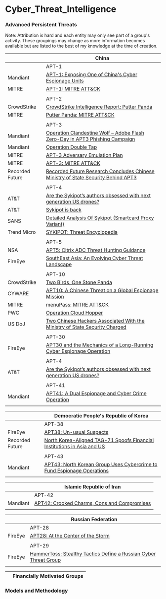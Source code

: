 # Cyber_Threat_Intelligence

### [](#apts) Advanced Persistent Threats

Note: Attribution is hard and each entity may only see part of a group's activity. These groupings may change as more information becomes available but are listed to the best of my knowledge at the time of creation.

| | China |
| --- | --- |
| | APT-1 |
| Mandiant | [APT-1: Exposing One of China's Cyber Espionage Units ](https://www.mandiant.com/sites/default/files/2021-09/mandiant-apt1-report.pdf) |
| MITRE | [APT-1: MITRE ATT&CK ](https://attack.mitre.org/groups/G0006/) |
| | |
| | APT-2 |
| CrowdStrike | [ CrowdStrike Intelligence Report: Putter Panda ](https://cdn0.vox-cdn.com/assets/4589853/crowdstrike-intelligence-report-putter-panda.original.pdf) |
| MITRE | [Putter Panda: MITRE ATT&CK ](https://attack.mitre.org/groups/G0024/) |
| | |
| | APT-3 |
| Mandiant | [ Operation Clandestine Wolf – Adobe Flash Zero-Day in APT3 Phishing Campaign ](https://www.mandiant.com/resources/blog/operation-clandestine-wolf-adobe-flash-zero-day) |
| Mandiant | [ Operation Double Tap ](https://www.mandiant.com/resources/blog/operation-doubletap) |
| MITRE | [ APT-3 Adversary Emulation Plan ](https://attack.mitre.org/docs/APT3_Adversary_Emulation_Plan.pdf) |
| MITRE | [APT-3: MITRE ATT&CK ](https://attack.mitre.org/groups/G0022/) |
| Recorded Future | [ Recorded Future Research Concludes Chinese Ministry of State Security Behind APT3 ](https://www.recordedfuture.com/chinese-mss-behind-apt3) |
| | |
| | APT-4 |
| AT&T| [ Are the Sykipot’s authors obsessed with next generation US drones? ](https://cybersecurity.att.com/blogs/labs-research/are-the-sykipots-authors-obsessed-with-next-generation-us-drones) |
| AT&T | [ Sykipot is back ](https://cybersecurity.att.com/blogs/labs-research/sykipot-is-back) |
| SANS | [ Detailed Analysis Of Sykipot (Smartcard Proxy Variant) ](https://sansorg.egnyte.com/dl/aeWhtU8PVW) |
| Trend Micro | [ SYKIPOT: Threat Encyclopedia ](https://www.trendmicro.com/vinfo/us/threat-encyclopedia/malware/SYKIPOT) |
| | |
| | APT-5 |
| NSA | [ APT5: Citrix ADC Threat Hunting Guidance ](https://media.defense.gov/2022/Dec/13/2003131586/-1/-1/0/CSA-APT5-CITRIXADC-V1.PDF) |
| FireEye | [ SouthEast Asia: An Evolving Cyber Threat Landscape ](https://paper.bobylive.com/Security/APT_Report/rpt-southeast-asia-threat-landscape.pdf) |
| | |
| | APT-10 |
| CrowdStrike | [ Two Birds, One Stone Panda ](https://www.crowdstrike.com/blog/two-birds-one-stone-panda/) |
| CYWARE | [ APT10: A Chinese Threat on a Global Espionage Mission ](https://cyware.com/resources/research-and-analysis/apt10-a-chinese-threat-on-a-global-espionage-mission-56fe) |
| MITRE | [menuPass: MITRE ATT&CK ](https://attack.mitre.org/groups/G0045/) |
| PWC | [ Operation Cloud Hopper ](https://www.pwc.co.uk/cyber-security/pdf/pwc-uk-operation-cloud-hopper-report-april-2017.pdf) |
| US DoJ | [ Two Chinese Hackers Associated With the Ministry of State Security Charged ](https://www.justice.gov/opa/pr/two-chinese-hackers-associated-ministry-state-security-charged-global-computer-intrusion) |
| | |
| | APT-30 |
| FireEye | [ APT30 and the Mechanics of a Long-Running Cyber Espionage Operation ](https://services.google.com/fh/files/misc/apt30-and-the-mechanics-of-a-long-running-cyber-espionage-operation.pdf) |
| | |
| | APT-4 |
| AT&T| [ Are the Sykipot’s authors obsessed with next generation US drones? ](https://cybersecurity.att.com/blogs/labs-research/are-the-sykipots-authors-obsessed-with-next-generation-us-drones) |
| | |
| | APT-41 |
| Mandiant | [ APT41: A Dual Espionage and Cyber Crime Operation ](https://www.mandiant.com/sites/default/files/2022-02/rt-apt41-dual-operation.pdf) |
| | |

| | Democratic People's Republic of Korea |
| --- | --- |
| | APT-38 |
| FireEye | [ APT38: Un-usual Suspects ](https://services.google.com/fh/files/misc/apt38-un-usual-suspects.pdf) |
| Recorded Future | [ North Korea-Aligned TAG-71 Spoofs Financial Institutions in Asia and US ](https://go.recordedfuture.com/hubfs/reports/cta-2023-0606.pdf) |
| | |
| | APT-43 |
| Mandiant | [ APT43: North Korean Group Uses Cybercrime to Fund Espionage Operations ](https://services.google.com/fh/files/misc/apt43-report-en.pdf) |
| | |

| | Islamic Republic of Iran|
| --- | --- |
| | APT-42 |
| Mandiant | [ APT42: Crooked Charms, Cons and Compromises ](https://services.google.com/fh/files/misc/apt42-crooked-charms-cons-and-compromises.pdf) |
| | |

| | Russian Federation |
| --- | --- |
| | APT-28 |
| FireEye | [ APT28: At the Center of the Storm ](https://services.google.com/fh/files/misc/apt28-at-the-center-of-the-storm.pdf) |
| | |
| | APT-29 |
| FireEye | [ HammerToss: Stealthy Tactics Define a Russian Cyber Threat Group ](https://www.mandiant.com/sites/default/files/2021-09/rpt-apt29-hammertoss-1-1.pdf) |
| | |

| | Financially Motivated Groups |
| --- | --- |


### [](#methodology) Models and Methodology

